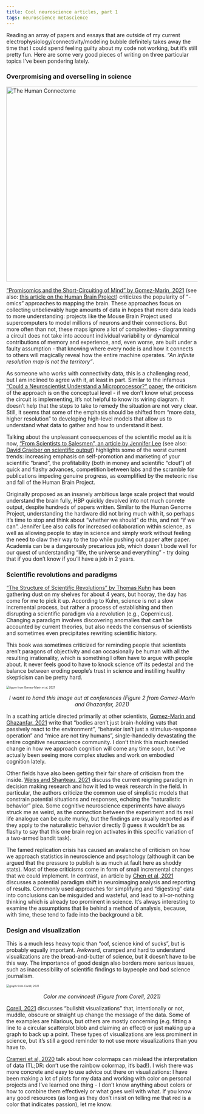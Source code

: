 ```yaml
---
title: Cool neuroscience articles, part 1
tags: neuroscience metascience
---
```


Reading an array of papers and essays that are outside of my current electrophysiology/connectivity/modeling bubble definitely takes away the time that I could spend feeling guilty about my code not working, but it’s still pretty fun. Here are some very good pieces of writing on three particular topics I’ve been pondering lately.

### Overpromising and overselling in science

<a title="Andreashorn, CC BY-SA 4.0 &lt;https://creativecommons.org/licenses/by-sa/4.0&gt;, via Wikimedia Commons" href="https://commons.wikimedia.org/wiki/File:The_Human_Connectome.png"><img width="512" alt="The Human Connectome" src="https://upload.wikimedia.org/wikipedia/commons/thumb/c/cd/The_Human_Connectome.png/512px-The_Human_Connectome.png"></a>

[“Promisomics and the Short-Circuiting of Mind” by Gomez-Marin, 2021](https://www.eneuro.org/content/8/2/ENEURO.0521-20.2021/tab-article-info) (see also: [this article on the Human Brain Project](https://www.scientificamerican.com/article/why-the-human-brain-project-went-wrong-and-how-to-fix-it/)) criticizes the popularity of “-omics” approaches to mapping the brain. These approaches focus on collecting unbelievably huge amounts of data in hopes that more data leads to more understanding: projects like the Mouse Brain Project used supercomputers to model millions of neurons and their connections. But more often than not, these maps ignore a lot of complexities - diagramming a circuit does not take into account individual variability or dynamical contributions of memory and experience, and, even worse, are built under a faulty assumption - that knowing where every node is and how it connects to others will magically reveal how the entire machine operates. *“An infinite resolution map is not the territory”*. 

As someone who works with connectivity data, this is a challenging read, but I am inclined to agree with it, at least in part. Similar to the infamous [“Could a Neuroscientist Understand a Microprocessor?” paper](https://journals.plos.org/ploscompbiol/article?id=10.1371/journal.pcbi.1005268), the criticism of the approach is on the conceptual level - if we don’t know what process the circuit is implementing, it’s not helpful to know its wiring diagram. It doesn’t help that the steps to take to remedy the situation are not very clear. Still, it seems that some of the emphasis should be shifted from “more data, higher resolution” to developing high-level models that allow us to understand what data to gather and how to understand it best.

Talking about the unpleasant consequences of the scientific model as it is now, [“From Scientists to Salesmen”, an article by Jennifer Lee](https://magazine.scienceforthepeople.org/vol24-2-dont-be-evil/from-scientists-to-salesmen/) (see also: [David Graeber on scientific output](https://thebaffler.com/salvos/of-flying-cars-and-the-declining-rate-of-profit)) highlights some of the worst current trends: increasing emphasis on self-promotion and marketing of your scientific “brand”, the profitability (both in money and scientific “clout”) of quick and flashy advances, competition between labs and the scramble for publications impeding genuine progress, as exemplified by the meteoric rise and fall of the Human Brain Project. 

Originally proposed as an insanely ambitious large scale project that would understand the brain fully, HBP quickly devolved into not much conrete output, despite hundreds of papers written. Similar to the Human Genome Project, understanding the hardware did not bring much with it, so perhaps it’s time to stop and think about “whether we should” do this, and not “if we can”. Jennifer Lee also calls for increased collaboration within science, as well as allowing people to stay in science and simply work without feeling the need to claw their way to the top while pushing out paper after paper. Academia can be a dangerously precarious job, which doesn’t bode well for our quest of understanding “life, the universe and everything” - try doing that if you don’t know if you’ll have a job in 2 years.

### Scientific revolutions and paradigms

[“The Structure of Scientific Revolutions” by Thomas Kuhn](https://en.wikipedia.org/wiki/The_Structure_of_Scientific_Revolutions) has been gathering dust on my shelves for about 4 years, but hooray, the day has come for me to pick it up. According to Kuhn, science is not a slow incremental process, but rather a process of establishing and then disrupting a scientific paradigm via a revolution (e.g., Copernicus). Changing a paradigm involves discovering anomalies that can’t be accounted by current theories, but also needs the consensus of scientists and sometimes even precipitates rewriting scientific history. 

This book was sometimes criticized for reminding people that scientists aren’t paragons of objectivity and can occasionally be human with all the resulting irrationality, which is something I often have to argue with people about. It never feels good to have to knock science off its pedestal and the balance between eroding people’s trust in science and instilling healthy skepticism can be pretty hard.

<img src="{{ site.url }}/assets/img/behav.png" alt="figure from Gomez-Marin et al, 2021" style="zoom:50%;" />

<p style="text-align: center;font-style: italic;"> I want to hand this image out at conferences (Figure 2 from  Gomez-Marin and Ghazanfar, 2021)</p>

In a scathing article directed primarily at other scientists, [Gomez-Marin and Ghazanfar, 2021](https://www.sciencedirect.com/science/article/pii/S0896627319307901) write that “bodies aren’t just brain-holding vats that passively react to the environment”, “behavior isn’t just a stimulus-response operation” and “mice are not tiny humans”, single-handedly devastating the entire cognitive neuroscience community. I don’t think this much needed change in how we approach cognition will come any time soon, but I’ve actually been seeing more complex studies and work on embodied cognition lately.

Other fields have also been getting their fair share of criticism from the inside. [Weiss and Shanteau, 2021](https://pubmed.ncbi.nlm.nih.gov/34508955/) discuss the current reigning paradigm in decision making research and how it led to weak research in the field. In particular, the authors criticize the common use of simplistic models that constrain potential situations and responses, echoing the “naturalistic behavior” plea. Some cognitive neuroscience experiments have always struck me as weird, as the connection between the experiment and its real life analogue can be quite murky, but the findings are usually reported as if they apply to the naturalistic behavior directly (I guess it wouldn’t be as flashy to say that this one brain region activates in this specific variation of a two-armed bandit task).

The famed replication crisis has caused an avalanche of criticism on how we approach statistics in neuroscience and psychology (although it can be argued that the pressure to publish is as much at fault here as shoddy stats). Most of these criticisms come in form of small incremental changes that we could implement. In contrast, an article by [Chen et al, 2021](https://www.biorxiv.org/content/10.1101/2021.05.09.443246v2.full.pdf) discusses a potential paradigm shift in neuroimaging analysis and reporting of results. Commonly used approaches for simplifying and “digesting” data into conclusions can be misguided and wasteful, and lead to all-or-nothing thinking which is already too prominent in science. It’s always interesting to examine the assumptions that lie behind a method of analysis, because, with time, these tend to fade into the background a bit. 



### Design and visualization

This is a much less heavy topic than “oof, science kind of sucks”, but is probably equally important. Awkward, cramped and hard to understand visualizations are the bread-and-butter of science, but it doesn’t have to be this way. The importance of good design also borders more serious issues, such as inaccessibility of scientific findings to laypeople and bad science journalism. 

<img src="{{ site.url }}/assets/img/graph1.png" alt="graph from Corell, 2021" style="zoom:50%;" />

<p style="text-align: center;font-style: italic;"> Color me convinced! (Figure from Corell, 2021)</p>

[Corell, 2021](https://arxiv.org/abs/2109.12975) discusses “bullshit visualizations” that, intentionally or not, muddle, obscure or straight up change the message of the data. Some of the examples are hilarious, but others are mostly concerning (e.g. fitting a line to a circular scatterplot blob and claiming an effect) or just making up a graph to back up a point. These types of visualizations are less prominent in science, but it’s still a good reminder to not use more visualizations than you have to.

[Crameri et al, 2020](https://www.nature.com/articles/s41467-020-19160-7) talk about how colormaps can mislead the interpretation of data (TL;DR: don’t use the rainbow colormap, it’s bad!). I wish there was more concrete and easy to use advice out there on visualizations: I have been making a lot of plots for my data and working with color on personal projects and I’ve learned one thing - I don’t know anything about colors or how to combine them effectively or what goes well with what. If you know any good resources (as long as they don’t insist on telling me that red is a color that indicates passion), let me know.

